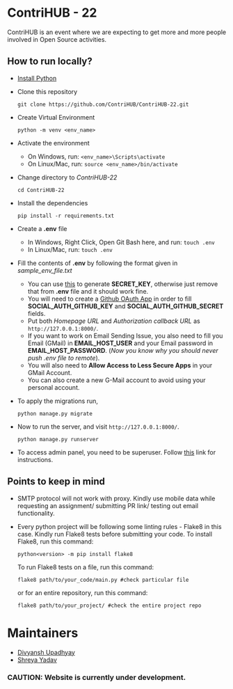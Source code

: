 # ContriHUB - 22

ContriHUB is an event where we are expecting to get more and more people involved in Open Source activities.


## How to run locally?
* [Install Python](https://www.wikihow.com/Install-Python)
* Clone this repository
    ```
    git clone https://github.com/ContriHUB/ContriHUB-22.git
    ```
* Create Virtual Environment
    ```
    python -m venv <env_name>
    ```
* Activate the environment
    * On Windows, run: `<env_name>\Scripts\activate`
    * On Linux/Mac, run: `source <env_name>/bin/activate`  
    
* Change directory to *ContriHUB-22*
    ```
    cd ContriHUB-22
    ```
* Install the dependencies
    ```
    pip install -r requirements.txt
    ```

* Create a **.env** file
    * In Windows, Right Click, Open Git Bash here, and run: `touch .env`
    * In Linux/Mac, run: `touch .env`
* Fill the contents of **.env** by following the format given in *sample_env_file.txt*
    * You can use [this](https://stackoverflow.com/a/16630719/11671368) to generate **SECRET_KEY**, otherwise just remove that from **.env** file and it should work fine.
    * You will need to create a [Github OAuth App](https://docs.github.com/en/developers/apps/building-oauth-apps/creating-an-oauth-app) in order to fill **SOCIAL_AUTH_GITHUB_KEY** and **SOCIAL_AUTH_GITHUB_SECRET** fields.
    * Put both *Homepage URL* and *Authorization callback URL* as `http://127.0.0.1:8000/`.
    * If you want to work on Email Sending Issue, you also need to fill you Email (GMail) in **EMAIL_HOST_USER** and your Email password in **EMAIL_HOST_PASSWORD**. (*Now you know why you should never push .env file to remote*).
    * You will also need to **Allow Access to Less Secure Apps** in your GMail Account.
    * You can also create a new G-Mail account to avoid using your personal account.
* To apply the migrations run,
    ```
    python manage.py migrate
    ```
* Now to run the server, and visit `http://127.0.0.1:8000/`.
    ```
    python manage.py runserver
    ```
* To access admin panel, you need to be superuser. Follow [this](https://www.geeksforgeeks.org/how-to-create-superuser-in-django/) link for instructions.

## Points to keep in mind

* SMTP protocol will not work with proxy. Kindly use mobile data while requesting an assignment/ submitting PR link/ testing out email functionality.
* Every python project will be following some linting rules - Flake8 in this case. Kindly run Flake8 tests before submitting your code.
    To install Flake8, run this command:
    ```
    python<version> -m pip install flake8
    ```
    
    To run Flake8 tests on a file, run this command:
    ```
    flake8 path/to/your_code/main.py #check particular file
    ```
        
    or for an entire repository, run this command:
    ```
    flake8 path/to/your_project/ #check the entire project repo
    ```

# Maintainers

- [Divyansh Upadhyay](https://github.com/DuP-491)
- [Shreya Yadav](https://github.com/hackko-20)

### CAUTION: Website is currently under development.
